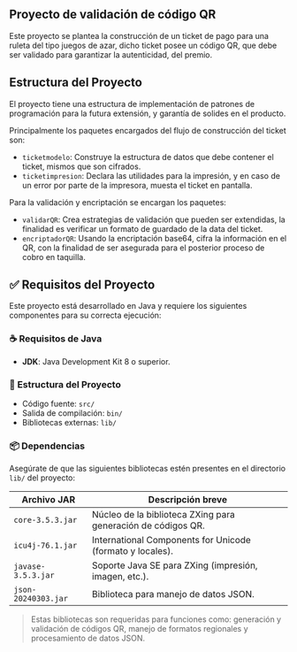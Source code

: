 ## Proyecto de validación de código QR

Este proyecto se plantea la construcción de un ticket de pago para una ruleta del tipo juegos de azar, dicho ticket posee un código QR, que debe ser validado para garantizar la autenticidad, del premio.

## Estructura del Proyecto

El proyecto tiene una estructura de implementación de patrones de programación para la futura extensión, y garantía de solides en el producto.

Principalmente los paquetes encargados del flujo de construcción del ticket son:

- `ticketmodelo`: Construye la estructura de datos que debe contener el ticket, mismos que son cifrados.
- `ticketimpresion`: Declara las utilidades para la impresión, y en caso de un error por parte de la impresora, muesta el ticket en pantalla.

Para la validación y encriptación se encargan los paquetes:

- `validarQR`: Crea estrategias de validación que pueden ser extendidas, la finalidad es verificar un formato de guardado de la data del ticket.
- `encriptadorQR`: Usando la encriptación base64, cifra la información en el QR, con la finalidad de ser asegurada para el posterior proceso de cobro en taquilla.

## ✅ Requisitos del Proyecto

Este proyecto está desarrollado en Java y requiere los siguientes componentes para su correcta ejecución:

### ☕ Requisitos de Java
- **JDK**: Java Development Kit 8 o superior.

### 📁 Estructura del Proyecto
- Código fuente: `src/`
- Salida de compilación: `bin/`
- Bibliotecas externas: `lib/`

### 📦 Dependencias

Asegúrate de que las siguientes bibliotecas estén presentes en el directorio `lib/` del proyecto:

| Archivo JAR             | Descripción breve                                           |
|-------------------------|-------------------------------------------------------------|
| `core-3.5.3.jar`        | Núcleo de la biblioteca ZXing para generación de códigos QR. |
| `icu4j-76.1.jar`        | International Components for Unicode (formato y locales).   |
| `javase-3.5.3.jar`      | Soporte Java SE para ZXing (impresión, imagen, etc.).       |
| `json-20240303.jar`     | Biblioteca para manejo de datos JSON.                       |

> Estas bibliotecas son requeridas para funciones como: generación y validación de códigos QR, manejo de formatos regionales y procesamiento de datos JSON.
